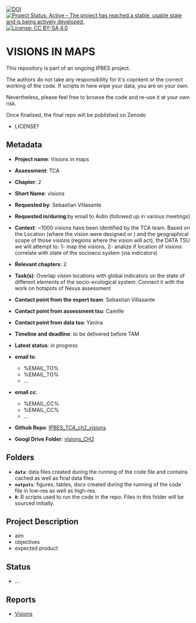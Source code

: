 [![DOI](https://zenodo.org/badge/DOI/99.9999/zenodo.9999999.svg)](https://doi.org/99.9999/zenodo.9999999)
[![Project Status: Active – The project has reached a stable, usable state and is being actively developed.](https://www.repostatus.org/badges/latest/active.svg)](https://www.repostatus.org/#active)
[![License: CC BY-SA 4.0](https://img.shields.io/badge/License-CC_BY_4.0-lightgrey.svg)](https://creativecommons.org/licenses/by/4.0/)

# VISIONS IN MAPS

This repository is part of an ongoing IPBES project.

The authors do not take any responsibility for it's copntent or the correct working of the code. If scripts in here wipe your data, you are on your own.

Nevertheless, please feel free to browse the code and re-use it at your own risk. 

Once finalised, the final repo will be published on Zenodo 
- LICENSE?

## Metadata

- **Project name**: Visions in maps
- **Assessment**: TCA
- **Chapter**: 2
- **Short Name**: visions

- **Requested by**: Sebastian Villasante
- **Requested in/during**:by email to Aidin (followed up in various meetings)

- **Context**: ~1000 visions have been identified by the TCA team. Based on the Location (where the vision were designed or ) and the geographical scope of those visions (regions where the vision will act), the DATA TSU we will attempt to: 1- map the visions, 2- analize if location of visions correlate with state of the socioeco system (via indicators)
- **Relevant chapters**: 2
- **Task(s)**: Overlap vision locations with global indicators on the state of different elements of the socio-ecological system. Connect it with the work on hotspots of Nexus assessment 
- **Contact point from the expert team**: Sebastian Villasante
- **Contact point from assessment tsu**: Camille
- **Contact point from data tsu**: Yanina
- **Timeline and deadline**: to be delivered before TAM
- **Latest status**: in progress

- **email to**:
  - %EMAIL_TO%
  - %EMAIL_TO%
  - ...

- **email cc**:
  - %EMAIL_CC%
  - %EMAIL_CC%
  - ...

- **Github Repo**: [IPBES_TCA_ch2_visions](https://github.com/IPBES-Data/IPBES_TCA_ch2_visions) 
- **Googl Drive Folder**: [visions_CH2](https://drive.google.com/drive/folders/1C9zyLa2ni7kc7imorjMuj_yvKzb5yUmk)

## Folders

- **`data`**: data files created during the running of the code file and contains cached as well as final data files.
- **`outputs`**: figures, tables, docs created during the running of the code` file in low-res as well as high-res.
- **`R`**: R scripts used to run the code in the repo. Files in this folder will be sourced initially.

## Project Description

- aim
- objectives
- expected product


## Status
- ...


## Reports
- [Visions](https://docs.google.com/document/d/1vSOKbFEv8AtRpoV2gfkdgHXQqeugLSwN/edit#heading=h.dss0efni7zts)
